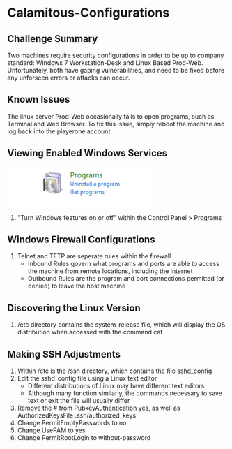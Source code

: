 # Calamitous-Configurations
## Challenge Summary
Two machines require security configurations in order to be up to company standard: Windows 7 Workstation-Desk and Linux Based Prod-Web. Unfortunately, both have gaping vulnerabilities, and need to be fixed before any unforseen errors or attacks can occur. 
## Known Issues
The linux server Prod-Web occasionally fails to open programs, such as Terminal and Web Browser. To fix this issue, simply reboot the machine and log back into the playerone account.
## Viewing Enabled Windows Services
![Link](https://github.com/csusb-nicechallenge/Calamitous-Configurations/blob/master/Control%20Panel_program.PNG)
1.	"Turn Windows features on or off" within the Control Panel > Programs
## Windows Firewall Configurations
1.	Telnet and TFTP are seperate rules within the firewall 
    - Inbound Rules govern what programs and ports are able to access the machine from remote locations, including the internet
    - Outbound Rules are the program and port connections permitted (or denied) to leave the host machine
## Discovering the Linux Version
1.	/etc directory contains the system-release file, which will display the OS distribution when accessed with the command cat
## Making SSH Adjustments
1.	Within /etc is the /ssh directory, which contains the file sshd_config
2.	Edit the sshd_config file using a Linux text editor
    - Different distributions of Linux may have different text editors
    - Although many function similarly, the commands necessary to save text or exit the file will usually differ 
3.	Remove the # from PubkeyAuthentication yes, as well as AuthorizedKeysFile .ssh/authorized_keys 
4.	Change PermitEmptyPasswords to no
5.	Change UsePAM to yes
6.	Change PermitRootLogin to without-password
